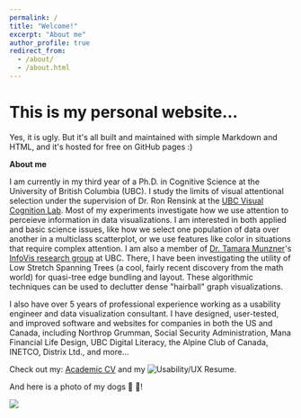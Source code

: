 ```yaml
---
permalink: /
title: "Welcome!"
excerpt: "About me"
author_profile: true
redirect_from: 
  - /about/
  - /about.html
---
```

This is my personal website...
======

Yes, it is ugly. But it's all built and maintained with simple Markdown and HTML, and it's hosted for free on GitHub pages :)

**About me**

I am currently in my third year of a Ph.D. in Cognitive Science at the University of British Columbia (UBC). I study the limits of visual attentional selection under the supervision of Dr. Ron Rensink at the [UBC Visual Cognition Lab](https://viscoglab.psych.ubc.ca/). Most of my experiments investigate how we use attention to perceieve information in data visualizations. I am interested in both applied and basic science issues, like how we select one population of data over another in a multiclass scatterplot, or we use features like color in situations that require complex attention. I am also a member of [Dr. Tamara Munzner](https://www.cs.ubc.ca/~tmm/)'s [InfoVis research group](http://www.cs.ubc.ca/group/infovis/) at UBC. There, I have been investigating the utility of Low Stretch Spanning Trees (a cool, fairly recent discovery from the math world) for quasi-tree edge bundling and layout. These algorithmic techniques can be used to declutter dense "hairball" graph visualizations.

I also have over 5 years of professional experience working as a usability engineer and data visualization consultant. I have designed, user-tested, and improved software and websites for companies in both the US and Canada, including Northrop Grumman, Social Security Administration, Mana Financial Life Design, UBC Digital Literacy, the Alpine Club of Canada, INETCO, Distrix Ltd., and more...

Check out my: [Academic CV](http://blogs.ubc.ca/psyc102egp/files/2019/01/Elliott_CV_2019.pdf) and my ![Usability/UX Resume](). 

And here is a photo of my dogs :dog: :dog:!

![](https://maelliott1010.github.io/madisonannelliott/images/IMG_8392.JPG)


